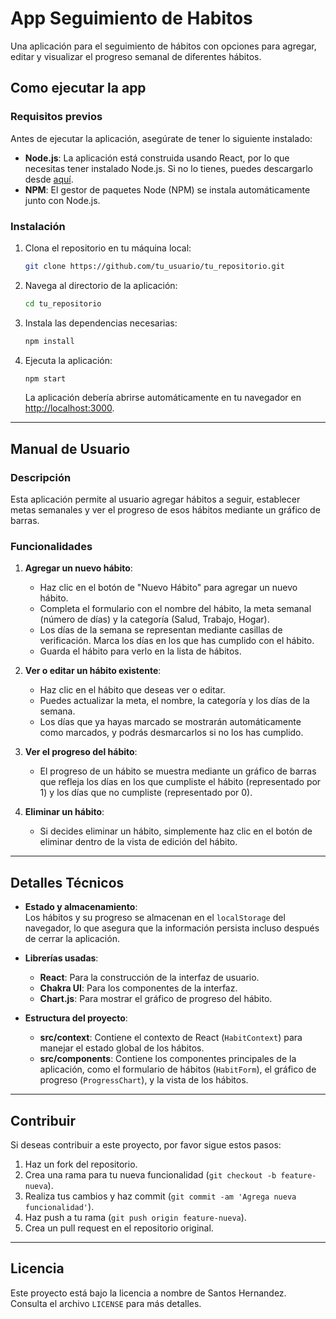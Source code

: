 
# App Seguimiento de Habitos

Una aplicación para el seguimiento de hábitos con opciones para agregar, editar y visualizar el progreso semanal de diferentes hábitos.

## Como ejecutar la app

### Requisitos previos

Antes de ejecutar la aplicación, asegúrate de tener lo siguiente instalado:

- **Node.js**: La aplicación está construida usando React, por lo que necesitas tener instalado Node.js. Si no lo tienes, puedes descargarlo desde [aquí](https://nodejs.org/).
- **NPM**: El gestor de paquetes Node (NPM) se instala automáticamente junto con Node.js.

### Instalación

1. Clona el repositorio en tu máquina local:

   ```bash
   git clone https://github.com/tu_usuario/tu_repositorio.git
   ```

2. Navega al directorio de la aplicación:

   ```bash
   cd tu_repositorio
   ```

3. Instala las dependencias necesarias:

   ```bash
   npm install
   ```

4. Ejecuta la aplicación:

   ```bash
   npm start
   ```

   La aplicación debería abrirse automáticamente en tu navegador en [http://localhost:3000](http://localhost:3000).

---

## Manual de Usuario

### Descripción

Esta aplicación permite al usuario agregar hábitos a seguir, establecer metas semanales y ver el progreso de esos hábitos mediante un gráfico de barras.

### Funcionalidades

1. **Agregar un nuevo hábito**:  
   - Haz clic en el botón de "Nuevo Hábito" para agregar un nuevo hábito.
   - Completa el formulario con el nombre del hábito, la meta semanal (número de días) y la categoría (Salud, Trabajo, Hogar).
   - Los días de la semana se representan mediante casillas de verificación. Marca los días en los que has cumplido con el hábito.
   - Guarda el hábito para verlo en la lista de hábitos.

2. **Ver o editar un hábito existente**:  
   - Haz clic en el hábito que deseas ver o editar.
   - Puedes actualizar la meta, el nombre, la categoría y los días de la semana.
   - Los días que ya hayas marcado se mostrarán automáticamente como marcados, y podrás desmarcarlos si no los has cumplido.

3. **Ver el progreso del hábito**:  
   - El progreso de un hábito se muestra mediante un gráfico de barras que refleja los días en los que cumpliste el hábito (representado por 1) y los días que no cumpliste (representado por 0).

4. **Eliminar un hábito**:  
   - Si decides eliminar un hábito, simplemente haz clic en el botón de eliminar dentro de la vista de edición del hábito.

---

## Detalles Técnicos

- **Estado y almacenamiento**:  
  Los hábitos y su progreso se almacenan en el `localStorage` del navegador, lo que asegura que la información persista incluso después de cerrar la aplicación.

- **Librerías usadas**:
  - **React**: Para la construcción de la interfaz de usuario.
  - **Chakra UI**: Para los componentes de la interfaz.
  - **Chart.js**: Para mostrar el gráfico de progreso del hábito.

- **Estructura del proyecto**:
  - **src/context**: Contiene el contexto de React (`HabitContext`) para manejar el estado global de los hábitos.
  - **src/components**: Contiene los componentes principales de la aplicación, como el formulario de hábitos (`HabitForm`), el gráfico de progreso (`ProgressChart`), y la vista de los hábitos.

---

## Contribuir

Si deseas contribuir a este proyecto, por favor sigue estos pasos:

1. Haz un fork del repositorio.
2. Crea una rama para tu nueva funcionalidad (`git checkout -b feature-nueva`).
3. Realiza tus cambios y haz commit (`git commit -am 'Agrega nueva funcionalidad'`).
4. Haz push a tu rama (`git push origin feature-nueva`).
5. Crea un pull request en el repositorio original.

---

## Licencia

Este proyecto está bajo la licencia a nombre de Santos Hernandez. Consulta el archivo `LICENSE` para más detalles.
